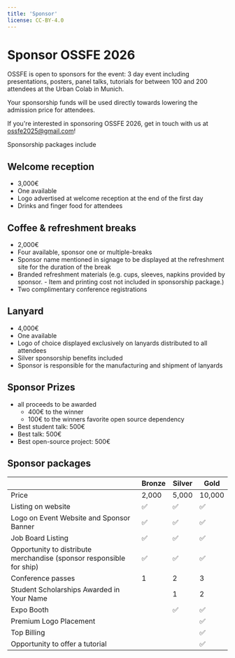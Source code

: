 ```yaml
---
title: 'Sponsor'
license: CC-BY-4.0
---
```



# Sponsor OSSFE 2026

OSSFE is open to sponsors for the event: 3 day event including presentations, posters, panel talks, tutorials for between 100 and 200 attendees at the Urban Colab in Munich.

Your sponsorship funds will be used directly towards lowering the admission price for attendees.

If you're interested in sponsoring OSSFE 2026, get in touch with us at ossfe2025@gmail.com!

Sponsorship packages include

## Welcome reception
- 3,000€
- One available
- Logo advertised at welcome reception at the end of the first day
- Drinks and finger food for attendees

## Coffee & refreshment breaks
- 2,000€
- Four available, sponsor one or multiple-breaks
- Sponsor name mentioned in signage to be displayed at the refreshment site for the duration of the break
- Branded refreshment materials (e.g. cups, sleeves, napkins provided by sponsor. - Item and printing cost not included in sponsorship package.)
- Two complimentary conference registrations


## Lanyard
- 4,000€
- One available
- Logo of choice displayed exclusively on lanyards distributed to all attendees
- Silver sponsorship benefits included
- Sponsor is responsible for the manufacturing and shipment of lanyards


## Sponsor Prizes
- all proceeds to be awarded
    - 400€ to the winner
    - 100€ to the winners favorite open source dependency
- Best student talk: 500€
- Best talk: 500€
- Best open-source project: 500€


## Sponsor packages

|      | Bronze | Silver  | Gold  |
| -------- | ------- | ------ | ------ |
| Price | 2,000 | 5,000 | 10,000 |
| Listing on website | ✅|✅|✅|
| Logo on Event Website and Sponsor Banner |✅|✅|✅|
| Job Board Listing |✅|✅|✅|
| Opportunity to distribute merchandise (sponsor responsible for ship)   |✅|✅|✅|
| Conference passes |1|2|3|
| Student Scholarships Awarded in Your Name ||1|2|
| Expo Booth ||✅|✅|
| Premium Logo Placement |||✅|
| Top Billing |||✅|
|Opportunity to offer a tutorial |||✅|